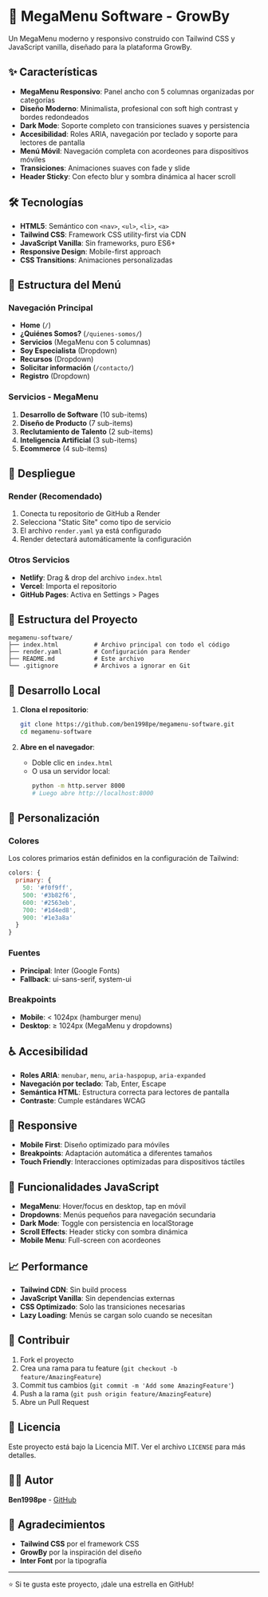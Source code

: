 # 🚀 MegaMenu Software - GrowBy

Un MegaMenu moderno y responsivo construido con Tailwind CSS y JavaScript vanilla, diseñado para la plataforma GrowBy.

## ✨ Características

- **MegaMenu Responsivo**: Panel ancho con 5 columnas organizadas por categorías
- **Diseño Moderno**: Minimalista, profesional con soft high contrast y bordes redondeados
- **Dark Mode**: Soporte completo con transiciones suaves y persistencia
- **Accesibilidad**: Roles ARIA, navegación por teclado y soporte para lectores de pantalla
- **Menú Móvil**: Navegación completa con acordeones para dispositivos móviles
- **Transiciones**: Animaciones suaves con fade y slide
- **Header Sticky**: Con efecto blur y sombra dinámica al hacer scroll

## 🛠️ Tecnologías

- **HTML5**: Semántico con `<nav>`, `<ul>`, `<li>`, `<a>`
- **Tailwind CSS**: Framework CSS utility-first via CDN
- **JavaScript Vanilla**: Sin frameworks, puro ES6+
- **Responsive Design**: Mobile-first approach
- **CSS Transitions**: Animaciones personalizadas

## 📱 Estructura del Menú

### Navegación Principal
- **Home** (`/`)
- **¿Quiénes Somos?** (`/quienes-somos/`)
- **Servicios** (MegaMenu con 5 columnas)
- **Soy Especialista** (Dropdown)
- **Recursos** (Dropdown)
- **Solicitar información** (`/contacto/`)
- **Registro** (Dropdown)

### Servicios - MegaMenu
1. **Desarrollo de Software** (10 sub-items)
2. **Diseño de Producto** (7 sub-items)
3. **Reclutamiento de Talento** (2 sub-items)
4. **Inteligencia Artificial** (3 sub-items)
5. **Ecommerce** (4 sub-items)

## 🚀 Despliegue

### Render (Recomendado)
1. Conecta tu repositorio de GitHub a Render
2. Selecciona "Static Site" como tipo de servicio
3. El archivo `render.yaml` ya está configurado
4. Render detectará automáticamente la configuración

### Otros Servicios
- **Netlify**: Drag & drop del archivo `index.html`
- **Vercel**: Importa el repositorio
- **GitHub Pages**: Activa en Settings > Pages

## 📁 Estructura del Proyecto

```
megamenu-software/
├── index.html          # Archivo principal con todo el código
├── render.yaml         # Configuración para Render
├── README.md           # Este archivo
└── .gitignore          # Archivos a ignorar en Git
```

## 🔧 Desarrollo Local

1. **Clona el repositorio**:
   ```bash
   git clone https://github.com/ben1998pe/megamenu-software.git
   cd megamenu-software
   ```

2. **Abre en el navegador**:
   - Doble clic en `index.html`
   - O usa un servidor local:
     ```bash
     python -m http.server 8000
     # Luego abre http://localhost:8000
     ```

## 🎨 Personalización

### Colores
Los colores primarios están definidos en la configuración de Tailwind:
```javascript
colors: {
  primary: {
    50: '#f0f9ff',
    500: '#3b82f6',
    600: '#2563eb',
    700: '#1d4ed8',
    900: '#1e3a8a'
  }
}
```

### Fuentes
- **Principal**: Inter (Google Fonts)
- **Fallback**: ui-sans-serif, system-ui

### Breakpoints
- **Mobile**: < 1024px (hamburger menu)
- **Desktop**: ≥ 1024px (MegaMenu y dropdowns)

## ♿ Accesibilidad

- **Roles ARIA**: `menubar`, `menu`, `aria-haspopup`, `aria-expanded`
- **Navegación por teclado**: Tab, Enter, Escape
- **Semántica HTML**: Estructura correcta para lectores de pantalla
- **Contraste**: Cumple estándares WCAG

## 📱 Responsive

- **Mobile First**: Diseño optimizado para móviles
- **Breakpoints**: Adaptación automática a diferentes tamaños
- **Touch Friendly**: Interacciones optimizadas para dispositivos táctiles

## 🔄 Funcionalidades JavaScript

- **MegaMenu**: Hover/focus en desktop, tap en móvil
- **Dropdowns**: Menús pequeños para navegación secundaria
- **Dark Mode**: Toggle con persistencia en localStorage
- **Scroll Effects**: Header sticky con sombra dinámica
- **Mobile Menu**: Full-screen con acordeones

## 📈 Performance

- **Tailwind CDN**: Sin build process
- **JavaScript Vanilla**: Sin dependencias externas
- **CSS Optimizado**: Solo las transiciones necesarias
- **Lazy Loading**: Menús se cargan solo cuando se necesitan

## 🤝 Contribuir

1. Fork el proyecto
2. Crea una rama para tu feature (`git checkout -b feature/AmazingFeature`)
3. Commit tus cambios (`git commit -m 'Add some AmazingFeature'`)
4. Push a la rama (`git push origin feature/AmazingFeature`)
5. Abre un Pull Request

## 📄 Licencia

Este proyecto está bajo la Licencia MIT. Ver el archivo `LICENSE` para más detalles.

## 👨‍💻 Autor

**Ben1998pe** - [GitHub](https://github.com/ben1998pe)

## 🙏 Agradecimientos

- **Tailwind CSS** por el framework CSS
- **GrowBy** por la inspiración del diseño
- **Inter Font** por la tipografía

---

⭐ Si te gusta este proyecto, ¡dale una estrella en GitHub!
